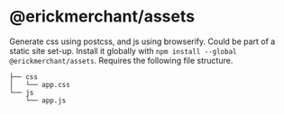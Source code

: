 # @erickmerchant/assets

Generate css using postcss, and js using browserify. Could be part of a static site set-up. Install it globally with `npm install --global @erickmerchant/assets`. Requires the following file structure.

```
├── css
│   └── app.css
└── js
    └── app.js
```

